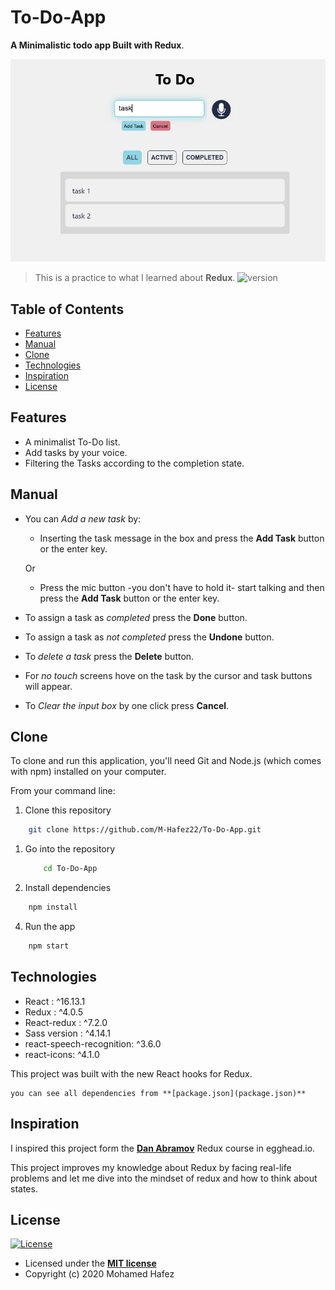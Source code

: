 # To-Do-App

**A Minimalistic todo app Built with Redux**.

![App preview](./Readme_assets/preview.png)
 > This is a practice to what I learned about **Redux**.
![version](https://img.shields.io/badge/version-1.1.0-blue)

## Table of Contents

- [Features](#features)
- [Manual](#manual)
- [Clone](#clone)
- [Technologies](#technologies)
- [Inspiration](#inspiration)
- [License](#license)

## Features

* A minimalist To-Do list.
* Add tasks by your voice.
* Filtering the Tasks according to the completion state.

## Manual

* You can *Add a new task* by:
    - Inserting the task message in the box and press the **Add Task** button or the enter key.
    
    Or
    - Press the mic button -you don't have to hold it- start talking and then press the **Add Task** button or the enter key.
* To assign a task as *completed* press the **Done** button.
* To assign a task as *not completed* press the **Undone** button.
* To *delete a task* press the **Delete** button.
* For *no touch* screens hove on the task by the cursor and task buttons will appear.
* To *Clear the input box* by one click press **Cancel**.



## Clone

To clone and run this application, you'll need Git and Node.js (which comes with npm) installed on your computer.

From your command line:

1. Clone this repository

  ```bash
      git clone https://github.com/M-Hafez22/To-Do-App.git
  ```

1. Go into the repository

    ```bash
        cd To-Do-App
    ```

3. Install dependencies

  ```bash
      npm install
  ```

4. Run the app

  ```bash
      npm start
  ```

## Technologies

 - React  : ^16.13.1
 - Redux : ^4.0.5
 - React-redux : ^7.2.0
 - Sass version   : ^4.14.1
 - react-speech-recognition: ^3.6.0
 - react-icons: ^4.1.0
 
This project was built with the new React hooks for Redux.

    you can see all dependencies from **[package.json](package.json)**

## Inspiration

I inspired this project form the [**Dan Abramov**](https://egghead.io/courses/getting-started-with-redux) Redux course in egghead.io.

This project improves my knowledge about Redux by facing real-life problems and let me dive into the mindset of redux and how to think about states.

## License

[![License](http://img.shields.io/:license-mit-blue.svg?style=flat-square)](http://badges.mit-license.org)

- Licensed under the **[MIT license](LICENSE)**
- Copyright (c) 2020 Mohamed Hafez
